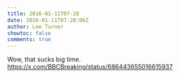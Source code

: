 ```yaml
---
title: 2016-01-11T07-28
date: 2016-01-11T07:28:06Z
author: Lee Turner
showtoc: false
comments: true
---
```


Wow, that sucks big time.  https://x.com/BBCBreaking/status/686443655016615937

